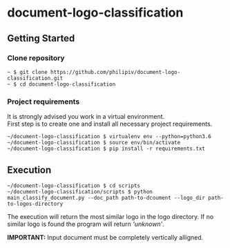 
# document-logo-classification

## Getting Started

### Clone repository

    ~ $ git clone https://github.com/philipiv/document-logo-classification.git
    ~ $ cd document-logo-classification

### Project requirements 

It is strongly advised you work in a virtual environment.\
First step is to create one and install all necessary project requirements.
       
    ~/document-logo-classification $ virtualenv env --python=python3.6
    ~/document-logo-classification $ source env/bin/activate
    ~/document-logo-classification $ pip install -r requirements.txt

## Execution

    ~/document-logo-classification $ cd scripts
    ~/document-logo-classification/scripts $ python main_classify_document.py --doc_path path-to-dcoument --logo_dir path-to-logos-directory

The execution will return the most similar logo in the logo directory. If no similar logo is found the program will return _'unknown'_.  

**IMPORTANT:** Input document must be completely vertically alligned.
